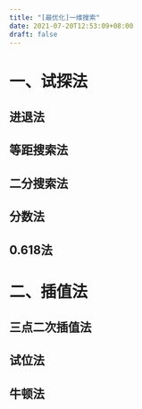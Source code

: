 ```yaml
---
title: "[最优化]一维搜索"
date: 2021-07-20T12:53:09+08:00
draft: false
---
```

# 一、试探法   
## 进退法  
## 等距搜索法  
## 二分搜索法  
## 分数法  
## 0.618法  
# 二、插值法
## 三点二次插值法  
## 试位法  
## 牛顿法  

